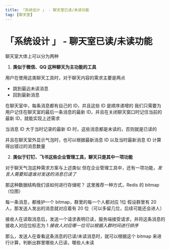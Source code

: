 ```yaml
---
title: 「系统设计 」 - 聊天室已读/未读功能
tag: [聊天室] 
---
```


#  「系统设计 」 - 聊天室已读/未读功能

聊天室大体上可以分为两种

1. **类似于微信、QQ 这种聊天为主功能的工具**

用户在使用这类聊天工具时，对于聊天内容的需求主要是两点
- 跳到最远未读消息
- 回到最新消息

在聊天室中，每条消息都有自己的 ID，并且这些 ID 是顺序递增的
我们只需要为用户记住在聊天室的最后一条消息的最新 ID，并且在关闭聊天窗口时记住当前的最新 ID，就能实现上述需求

当消息 ID 大于当时记录的最新 ID 时，这些消息都是未读的，否则就是已读的

并且在聊天室外显示气泡时，也可以根据最新消息 ID 以及当时最新消息 ID 计算得出错过的消息数量

2. **类似于钉钉、飞书这些企业管理工具，聊天只是其中一项功能**

对于聊天气泡这种需求方案与上述类似
但在企业管理工具中，还有一项功能，*发言人需要知道谁对发送的消息已读了*

那这种数据结构我们该如何进行存储呢？
这里推荐一种方式，Redis 的 bitmap（位图）

每一条消息，都维护一个 bitmap，群里的每一个人都对应 1位
假设群里有 20 人，那发送人发出的消息就对应着有 20 位（可以多留几位，后续可能还会进人）

接收人在读取消息后，发送一个请求表明已读，服务端接受请求，并将这条消息的接收人对应位标志为 1
*接收人对应哪一位可以根据入群时间进行排序*

那么，发送人在查看这条消息的已读/未读消息时，就可以根据这个 bitmap 来进行计算，判断出群里哪些人已读，哪些人未读